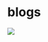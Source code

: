 # blogs
<a href="https://azuredeploy.net/?repository=https://github.com/user/blogs/Blog%202" target="_blank">
    <img src="http://azuredeploy.net/deploybutton.png"/>
</a>
